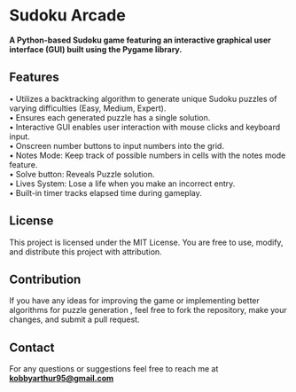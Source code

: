 # Sudoku Arcade

**A Python-based Sudoku game featuring an interactive graphical user interface (GUI) built using the Pygame library.**

## Features

• Utilizes a backtracking algorithm to generate unique Sudoku puzzles of varying difficulties (Easy, Medium, Expert).  
• Ensures each generated puzzle has a single solution.  
• Interactive GUI enables user interaction with mouse clicks and keyboard input.  
• Onscreen number buttons to input numbers into the grid.  
• Notes Mode: Keep track of possible numbers in cells with the notes mode feature.  
• Solve button: Reveals Puzzle solution.  
• Lives System: Lose a life when you make an incorrect entry.  
• Built-in timer tracks elapsed time during gameplay.

## License

This project is licensed under the MIT License. You are free to use, modify, and distribute this project with attribution.

## Contribution

If you have any ideas for improving the game or implementing better algorithms for puzzle generation , feel free to fork the repository, make your changes, and submit a pull request.

## Contact

For any questions or suggestions feel free to reach me at **kobbyarthur95@gmail.com**

